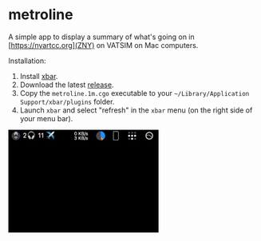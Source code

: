 metroline
===========

A simple app to display a summary of what's going on in [https://nyartcc.org](ZNY) on VATSIM on Mac computers.

Installation:

1. Install [xbar](https://xbarapp.com).
2. Download the latest [release](https://github.com/mmp/metroline/releases).
3. Copy the `metroline.1m.cgo` executable to your `~/Library/Application Support/xbar/plugins` folder.
4. Launch `xbar` and select "refresh" in the `xbar` menu (on the right side of your menu bar).

<div class="text-center">
<img src="metroline.gif" srcset="metroline-2x.gif 2x" width="301" height="206" class="img-fluid">
</div>
